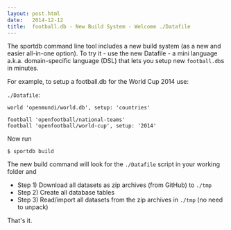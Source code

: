 ```yaml
---
layout: post.html
date:   2014-12-12
title:  football.db - New Build System - Welcome ./Datafile
---
```



The sportdb command line tool includes a new build system (as a new and easier all-in-one option).  To try it - use the new Datafile - a mini language a.k.a. domain-specific language (DSL) that lets you setup new `football.db`s in minutes. 

For example, to setup a football.db for the World Cup 2014 use: 

`./Datafile`: 

    world 'openmundi/world.db', setup: 'countries' 
    
    football 'openfootball/national-teams' 
    football 'openfootball/world-cup', setup: '2014' 


Now run 

    $ sportdb build 


The new build command will look for the `./Datafile` script in your working folder and 

- Step 1) Download all datasets as zip archives (from GitHub) to `./tmp`
- Step 2) Create all database tables 
- Step 3) Read/import all datasets from the zip archives in `./tmp` (no need to unpack) 

That's it.
